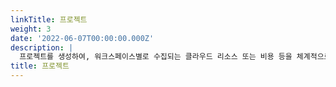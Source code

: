```yaml
---
linkTitle: 프로젝트
weight: 3
date: '2022-06-07T00:00:00.000Z'
description: |
  프로젝트를 생성하여, 워크스페이스별로 수집되는 클라우드 리소스 또는 비용 등을 체계적으로 관리할 수 있습니다. <br> <br>아래와 같이 특정 워크스페이스 환경에 프로젝트 그룹 > 프로젝트 구조로 생성할 수 있습니다. <br><br> ![](/guides/project/project-main-ko.png)
title: 프로젝트
---
```



